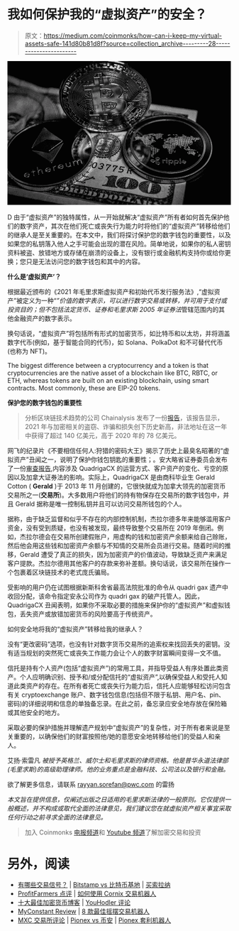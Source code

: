 # 我如何保护我的“虚拟资产”的安全？

> 原文：<https://medium.com/coinmonks/how-can-i-keep-my-virtual-assets-safe-141d80b81d8f?source=collection_archive---------28----------------------->

![](img/cd872b95cbda848adf7fb5e49ff21abc.png)

D 由于“虚拟资产”的独特属性，从一开始就解决“虚拟资产”所有者如何首先保护他们的数字资产，其次在他们死亡或丧失行为能力时将他们的“虚拟资产”转移给他们的继承人是至关重要的。在本文中，我们将探讨保护您的数字钱包的重要性，以及如果您的私钥落入他人之手可能会出现的潜在风险。简单地说，如果你的私人密钥资料被盗、放错地方或存储在崩溃的设备上，没有银行或金融机构支持你或给你更换；您只是无法访问您的数字钱包和其中的内容。

**什么是‘虚拟资产’？**

根据最近颁布的《2021 年毛里求斯虚拟资产和初始代币发行服务法》,“虚拟资产”被定义为一种“*”价值的数字表示，可以进行数字交易或转移，并可用于支付或投资目的；但不包括法定货币、证券和毛里求斯 2005 年证券法*管辖范围内的其他金融资产的数字表示。

换句话说，“虚拟资产”将包括所有形式的加密货币，如比特币和以太坊，并将涵盖数字代币(例如，基于智能合同的代币)，如 Solana、PolkaDot 和不可替代代币(也称为 NFT)。

The biggest difference between a cryptocurrency and a token is that cryptocurrencies are the native asset of a blockchain like BTC, RBTC, or ETH, whereas tokens are built on an existing blockchain, using smart contracts. Most commonly, these are EIP-20 tokens.

**保护您的数字钱包的重要性**

> 分析区块链技术趋势的公司 Chainalysis 发布了一份[报告](https://go.chainalysis.com/2022-Crypto-Crime-Report.html?)，该报告显示，2021 年与加密相关的盗窃、诈骗和损失创下历史新高，非法地址在这一年中获得了超过 140 亿美元，高于 2020 年的 78 亿美元。

网飞的纪录片《不要相信任何人:狩猎的密码大王》揭示了历史上最臭名昭著的“虚拟资产”丑闻之一，说明了保护你钱包钥匙的重要性；。安大略省证券委员会发布了一份[审查报告](https://www.osc.gov.on.ca/quadrigacxreport/),内容涉及 QuadrigaCX 的运营方式、客户资产的变化、亏空的原因以及加拿大证券法的影响。实际上，QuadrigaCX 是由商科毕业生 Gerald Cotton ( **Gerald** )于 2013 年 11 月创建的，它很快就成为加拿大领先的加密货币交易所之一(**交易所**)。大多数用户将他们的持有物保存在交易所的数字钱包中，并且 Gerald 据称是唯一控制私钥并且可以访问交易所钱包的个人。

据称，由于缺乏监督和似乎不存在的内部控制机制，杰拉尔德多年来能够滥用客户资金，没有受到质疑，也没有被发现，最终导致整个交易所在 2019 年倒闭。例如，杰拉尔德会在交易所创建假账户，用虚构的钱和加密资产余额来给自己赊账，然后他会用这些钱和加密资产余额与不知情的交易所会员进行交易。随着时间的推移，Gerald 遭受了真正的损失，因为加密资产的价值波动，导致缺乏资产来满足客户提款。杰拉尔德用其他客户的存款来弥补差额。换句话说，该交易所在操作一个包裹着区块链技术的老式庞氏骗局。

受影响的用户仍在试图根据新斯科舍省最高法院批准的命令从 quadri gax 遗产中收回分配，该命令指定安永公司作为 quadri gax 的破产托管人。因此，QuadrigaCX 丑闻表明，如果你不采取必要的措施来保护你的“虚拟资产”和虚拟钱包，丢失资产或放错加密货币的风险要高于传统资产。

如何安全地将我的“虚拟资产”转移给我的继承人？

没有“更改密码”选项，也没有针对数字货币交易所的追索权来找回丢失的密钥。没有适当规划的突然死亡或丧失工作能力会让个人的数字财富瞬间变得一文不值。

信托是持有个人资产(包括“虚拟资产”)的常用工具，并指导受益人有序处置此类资产。个人应明确识别、授予和/或分配信托的“虚拟资产”,以确保受益人和受托人知道此类资产的存在。在所有者死亡或丧失行为能力后，信托人应能够轻松访问包含有关 cryptoexchange 账户、数字钱包信息(包括但不限于私钥、用户名、pin、密码)的详细说明和信息的单独备忘录。在此之前，备忘录应安全地存放在保险箱或其他安全的地方。

采取必要的保护措施并理解遗产规划中“虚拟资产”的复杂性，对于所有者来说是至关重要的，以确保他们的财富按照他/她的意愿安全地转移给他们的受益人和亲人。

艾扬·索雷凡 *被授予英格兰、威尔士和毛里求斯的律师资格。他是普华永道法律部(毛里求斯)的高级助理律师。他的业务重点是金融科技、公司法以及银行和金融。*

欲了解更多信息，请联系 rayyan.sorefan@pwc.com 的雷扬

*本文旨在提供信息，仅阐述出版之日适用的毛里求斯法律的一般原则。它仅提供一般概述，并不构成或取代全面的法律意见，我们建议您在就虚拟资产相关事宜采取任何行动之前寻求全面的法律意见。*

> 加入 Coinmonks [电报频道](https://t.me/coincodecap)和 [Youtube 频道](https://www.youtube.com/c/coinmonks/videos)了解加密交易和投资

# 另外，阅读

*   [有哪些交易信号？](https://coincodecap.com/trading-signal) | [Bitstamp vs 比特币基地](https://coincodecap.com/bitstamp-coinbase) | [买索拉纳](https://coincodecap.com/buy-solana)
*   [ProfitFarmers 点评](https://coincodecap.com/profitfarmers-review) | [如何使用 Cornix 交易机器人](https://coincodecap.com/cornix-trading-bot)
*   [十大最佳加密货币博客](https://coincodecap.com/best-cryptocurrency-blogs) | [YouHodler 评论](https://coincodecap.com/youhodler-review)
*   [MyConstant Review](https://coincodecap.com/myconstant-review) | [8 款最佳摇摆交易机器人](https://coincodecap.com/best-swing-trading-bots)
*   [MXC 交易所评论](/coinmonks/mxc-exchange-review-3af0ec1cba8c) | [Pionex vs 币安](https://coincodecap.com/pionex-vs-binance) | [Pionex 套利机器人](https://coincodecap.com/pionex-arbitrage-bot)
